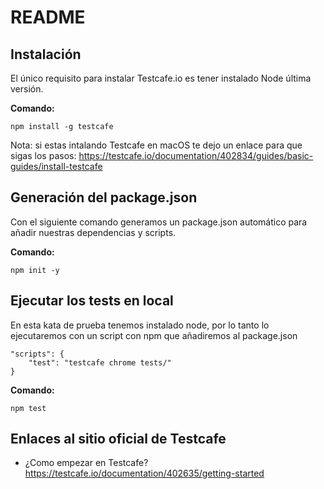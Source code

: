 # README

## Instalación

El único requisito para instalar Testcafe.io es tener instalado Node última versión.

**Comando:**

```[bash]
npm install -g testcafe
```

Nota: si estas intalando Testcafe en macOS te dejo un enlace para que sigas los pasos: <https://testcafe.io/documentation/402834/guides/basic-guides/install-testcafe>

## Generación del package.json

Con el siguiente comando generamos un package.json automático para añadir nuestras dependencias y scripts.

**Comando:**

```[bash]
npm init -y
```

## Ejecutar los tests en local

En esta kata de prueba tenemos instalado node, por lo tanto lo ejecutaremos con un script con npm que añadiremos al package.json

```[bash]
"scripts": {
    "test": "testcafe chrome tests/"
}
```

**Comando:**

```[bash]
npm test
```

## Enlaces al sitio oficial de Testcafe

+ ¿Como empezar en Testcafe? <https://testcafe.io/documentation/402635/getting-started>
